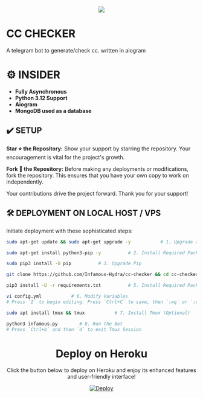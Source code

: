 <h1 align="center"><img src="./.github/chickencc.gif" /></h1>

# CC CHECKER

A telegram bot to generate/check cc. written in aiogram

# ⚙️ INSIDER

- **Fully Asynchronous**
- **Python 3.12 Support**
- **Aiogram**
- **MongoDB used as a database**

## ✔️ SETUP

**Star ⭐ the Repository:**
Show your support by starring the repository. Your encouragement is vital for the project's growth.

**Fork 🍴 the Repository:**
Before making any deployments or modifications, fork the repository. This ensures that you have your own copy to work on independently. 

Your contributions drive the project forward. Thank you for your support!

## 🛠️ DEPLOYMENT ON LOCAL HOST / VPS

Initiate deployment with these sophisticated steps:

```bash
sudo apt-get update && sudo apt-get upgrade -y           # 1. Upgrade and Update System

sudo apt-get install python3-pip -y          # 2. Install Required Packages

sudo pip3 install -U pip          # 3. Upgrade Pip

git clone https://github.com/Infamous-Hydra/cc-checker && cd cc-checker           # 4. Clone the Repository

pip3 install -U -r requirements.txt          # 5. Install Required Packages

vi config.yml           # 6. Modify Variables
# Press `I` to begin editing. Press `Ctrl+C` to save, then `:wq` or `:qa` to exit.

sudo apt install tmux && tmux           # 7. Install Tmux (Optional)

python3 infamous.py        # 8. Run the Bot
# Press `Ctrl+b` and then `d` to exit Tmux Session
```

<h1 align="center">Deploy on Heroku</h1>

<p align="center">Click the button below to deploy on Heroku and enjoy its enhanced features and user-friendly interface!</p>

<p align="center">
    <a href="https://heroku.com/deploy?template=https://github.com/Rani-web765/cc-checker">
        <img src="https://www.herokucdn.com/deploy/button.svg" alt="Deploy">
    </a>
</p>

